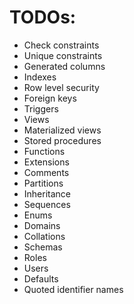 # TODOs:
* Check constraints
* Unique constraints
* Generated columns
* Indexes
* Row level security
* Foreign keys
* Triggers
* Views
* Materialized views
* Stored procedures
* Functions
* Extensions
* Comments
* Partitions
* Inheritance
* Sequences
* Enums
* Domains
* Collations
* Schemas
* Roles
* Users
* Defaults
* Quoted identifier names